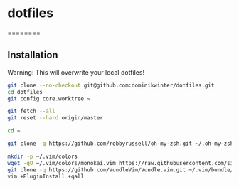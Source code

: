 # dotfiles
========

## Installation
Warning: This will overwrite your local dotfiles!

```bash
git clone --no-checkout git@github.com:dominikwinter/dotfiles.git
cd dotfiles
git config core.worktree ~

git fetch --all
git reset --hard origin/master

cd ~

git clone -q https://github.com/robbyrussell/oh-my-zsh.git ~/.oh-my-zsh

mkdir -p ~/.vim/colors
wget -qO ~/.vim/colors/monokai.vim https://raw.githubusercontent.com/sickill/vim-monokai/master/colors/monokai.vim
git clone -q https://github.com/VundleVim/Vundle.vim.git ~/.vim/bundle/Vundle.vim
vim +PluginInstall +qall

```
